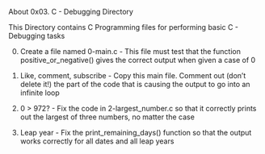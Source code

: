 About 0x03. C - Debugging Directory

This Directory contains C Programming files for performing basic C - Debugging tasks

0. Create a file named 0-main.c - This file must test that the function positive_or_negative() gives the correct output when given a case of 0

1. Like, comment, subscribe - Copy this main file. Comment out (don’t delete it!) the part of the code that is causing the output to go into an infinite loop

2. 0 > 972? - Fix the code in 2-largest_number.c so that it correctly prints out the largest of three numbers, no matter the case

3. Leap year - Fix the print_remaining_days() function so that the output works correctly for all dates and all leap years
